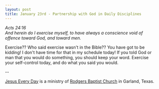 ```yaml
---
layout: post
title: January 23rd - Partnership with God in Daily Disciplines
---
```


_Acts 24:16  
And herein do I exercise myself, to have always a conscience void of
offence toward God, and toward men._

Exercise?? Who said exercise wasn't in the Bible?? You have got to
be kidding! I don't have time for that in my schedule today! If you
told God or man that you would do something, you should keep your
word. Exercise your self-control today, and do what you said you
would.

 --

<a href=http://jesuseveryday.net>Jesus Every Day</a> is a ministry of <a href=http://rodgersbaptist.net>Rodgers Baptist Church</a> in Garland, Texas.
